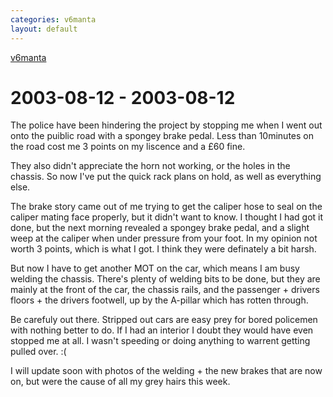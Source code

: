 ```yaml
---
categories: v6manta
layout: default
---
```


[v6manta](/v6manta)

# 2003-08-12 - 2003-08-12 
The police have been hindering the project by stopping me when I went out onto the puiblic road with a spongey brake pedal. Less than 10minutes on the road cost me 3 points on my liscence and a £60 fine. 

They also didn't appreciate the horn not working, or the holes in the chassis. So now I've put the quick rack plans on hold, as well as everything else.

The brake story came out of me trying to get the caliper hose to seal on the caliper mating face properly, but it didn't want to know. I thought I had got it done, but the next morning revealed a spongey brake pedal, and a slight weep at the caliper when under pressure from your foot. In my opinion not worth 3 points, which is what I got. I think they were definately a bit harsh.

But now I have to get another MOT on the car, which means I am busy welding the chassis. There's plenty of welding bits to be done, but they are mainly at the front of the car, the chassis rails, and the passenger + drivers floors + the drivers footwell, up by the A-pillar which has rotten through.

Be carefuly out there. Stripped out cars are easy prey for bored policemen with nothing better to do. If I had an interior I doubt they would have even stopped me at all. I wasn't speeding or doing anything to warrent getting pulled over. :(

I will update soon with photos of the welding + the new brakes that are now on, but were the cause of all my grey hairs this week.